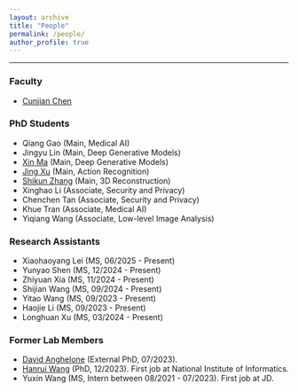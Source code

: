```yaml
---
layout: archive
title: "People"
permalink: /people/
author_profile: true
---
```


------
### Faculty
* [Cunjian Chen](https://cunjian.github.io/)

### PhD Students
* Qiang Gao (Main, Medical AI)
* Jingyu Lin (Main, Deep Generative Models)
* [Xin Ma](https://scholar.google.com.hk/citations?hl=en&user=dN8QWCQAAAAJ) (Main, Deep Generative Models)
* [Jing Xu](https://scholar.google.com/citations?user=IgWwy2UAAAAJ&hl=en) (Main, Action Recognition)
* [Shikun Zhang](https://scholar.google.com/citations?user=KKhmdbkAAAAJ&hl=en) (Main, 3D Reconstruction)
* Xinghao Li (Associate, Security and Privacy)
* Chenchen Tan (Associate, Security and Privacy)
* Khue Tran (Associate, Medical AI)
* Yiqiang Wang (Associate, Low-level Image Analysis)

### Research Assistants
* Xiaohaoyang Lei (MS, 06/2025 - Present) 
* Yunyao Shen (MS, 12/2024 - Present)
* Zhiyuan Xia (MS, 11/2024 - Present)
* Shijian Wang (MS, 09/2024 - Present)
* Yitao Wang (MS, 09/2023 - Present)
* Haojie Li (MS, 09/2023 - Present)
* Longhuan Xu (MS, 03/2024 - Present)


### Former Lab Members
* [David Anghelone](https://scholar.google.co.uk/citations?user=ZUby46EAAAAJ) (External PhD, 07/2023). 
* [Hanrui Wang](https://scholar.google.co.jp/citations?user=1XTseJEAAAAJ&hl=ja) (PhD, 12/2023). First job at National Institute of Informatics.
* Yuxin Wang (MS, Intern between 08/2021 - 07/2023). First job at JD.
